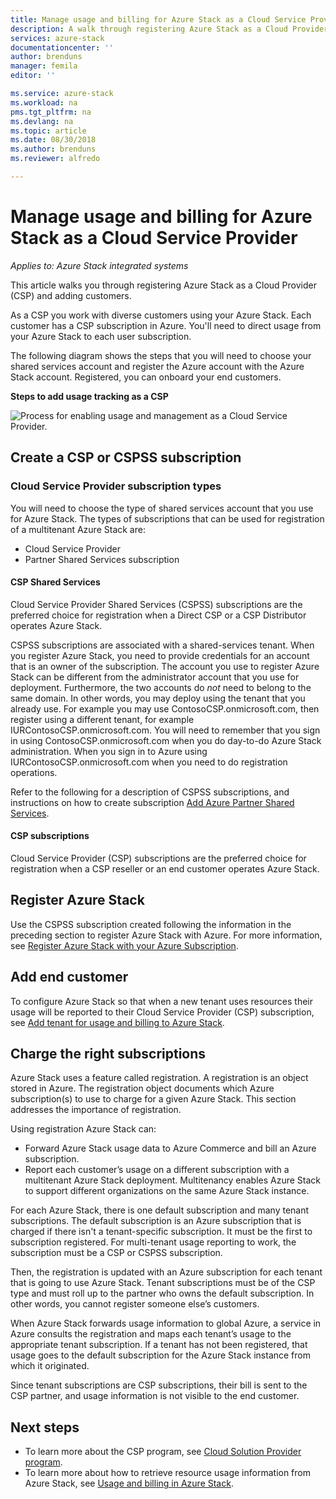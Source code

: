 ```yaml
---
title: Manage usage and billing for Azure Stack as a Cloud Service Provider | Microsoft Docs
description: A walk through registering Azure Stack as a Cloud Provider (CSP) and adding customers for billing.
services: azure-stack
documentationcenter: ''
author: brenduns
manager: femila
editor: ''

ms.service: azure-stack
ms.workload: na
pms.tgt_pltfrm: na
ms.devlang: na
ms.topic: article
ms.date: 08/30/2018
ms.author: brenduns
ms.reviewer: alfredo

---
```


# Manage usage and billing for Azure Stack as a Cloud Service Provider 

*Applies to: Azure Stack integrated systems*

This article walks you through registering Azure Stack as a Cloud Provider (CSP) and adding customers.

As a CSP you work with diverse customers using your Azure Stack. Each customer has a CSP subscription in Azure. You'll need to direct usage from your Azure Stack to each user subscription.

The following diagram shows the steps that you will need to choose your shared services account and register the Azure account with the Azure Stack account. Registered, you can onboard your end customers.

**Steps to add usage tracking as a CSP**

![Process for enabling usage and management as a Cloud Service Provider.](media\azure-stack-add-manage-billing-as-a-csp\process-add-useage-as-a-csp.png)

## Create a CSP or CSPSS subscription

### Cloud Service Provider subscription types

You will need to choose the type of shared services account that you use for Azure Stack. The types of subscriptions that can be used for registration of a multitenant Azure Stack are:

 - Cloud Service Provider 
 - Partner Shared Services subscription 

#### CSP Shared Services

Cloud Service Provider Shared Services (CSPSS) subscriptions are the preferred choice for registration when a Direct CSP or a CSP Distributor operates Azure Stack.

CSPSS subscriptions are associated with a shared-services tenant. When you register Azure Stack, you need to provide credentials for an account that is an owner of the subscription. The account you use to register Azure Stack can be different from the administrator account that you use for deployment. Furthermore, the two accounts do *not* need to belong to the same domain. In other words, you may deploy using the tenant that you already use. For example you may use ContosoCSP.onmicrosoft.com, then register using a different tenant, for example IURContosoCSP.onmicrosoft.com. You will need to remember that you sign in using ContosoCSP.onmicrosoft.com when you do day-to-do Azure Stack administration. When you sign in to Azure using IURContosoCSP.onmicrosoft.com when you need to do registration operations.

Refer to the following for a description of CSPSS subscriptions, and instructions on how to create subscription [Add Azure Partner Shared Services](https://msdn.microsoft.com/partner-center/shared-services).

#### CSP subscriptions

Cloud Service Provider (CSP) subscriptions are the preferred choice for registration when a CSP reseller or an end customer operates  Azure Stack.

## Register Azure Stack

Use the CSPSS subscription created following the information in the preceding section to register Azure Stack with Azure. For more information, see [Register Azure Stack with your Azure Subscription](azure-stack-registration.md).

## Add end customer

To configure Azure Stack so that when a new tenant uses resources their usage will be reported to their Cloud Service Provider (CSP) subscription, see [Add tenant for usage and billing to Azure Stack](azure-stack-csp-howto-register-tenants.md).

## Charge the right subscriptions

Azure Stack uses a feature called registration. A registration is an object stored in Azure. The registration object documents which Azure subscription(s) to use to charge for a given Azure Stack. This section addresses the importance of registration.

Using registration Azure Stack can:
 - Forward Azure Stack usage data to Azure Commerce and bill an Azure subscription.
 - Report each customer’s usage on a different subscription with a multitenant Azure Stack deployment. Multitenancy enables Azure Stack to support different organizations on the same Azure Stack instance.

For each Azure Stack, there is one default subscription and many tenant subscriptions. The default subscription is an Azure subscription that is charged if there isn't a tenant-specific subscription. It must be the first to subscription registered. For multi-tenant usage reporting to work, the subscription must be a CSP or CSPSS subscription.

Then, the registration is updated with an Azure subscription for each tenant that is going to use Azure Stack. Tenant subscriptions must be of the CSP type and must roll up to the partner who owns the default subscription. In other words, you cannot register someone else’s customers.

When Azure Stack forwards usage information to global Azure, a service in Azure consults the registration and maps each tenant’s usage to the appropriate tenant subscription. If a tenant has not been registered, that usage goes to the default subscription for the Azure Stack instance from which it originated.

Since tenant subscriptions are CSP subscriptions, their bill is sent to the CSP partner, and usage information is not visible to the end customer.

## Next steps

 - To learn more about the CSP program, see [Cloud Solution Provider program](https://partner.microsoft.com/solutions/microsoft-cloud-solutions).
 - To learn more about how to retrieve resource usage information from Azure Stack, see [Usage and billing in Azure Stack](azure-stack-billing-and-chargeback.md).
